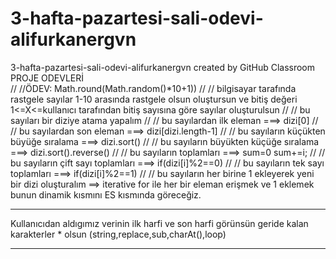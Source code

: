 # 3-hafta-pazartesi-sali-odevi-alifurkanergvn
3-hafta-pazartesi-sali-odevi-alifurkanergvn created by GitHub Classroom
   PROJE ODEVLERİ  
  // //ÖDEV: Math.round(Math.random()*10+1))
// // bilgisayar tarafında rastgele  sayılar 1-10 arasında rastgele olsun oluştursun ve bitiş değeri 1<=X<=kullanıcı tarafından bitiş sayısına göre sayılar oluşturulsun
// // bu sayıları bir diziye atama yapalım
// // bu sayılardan ilk eleman  ===> dizi[0]
// // bu sayılardan son eleman ===> dizi[dizi.length-1]
// // bu sayıların küçükten büyüğe sıralama ===> dizi.sort()
// // bu sayıların büyükten küçüğe sıralama ===> dizi.sort().reverse()
// // bu sayıların toplamları  ===> sum=0  sum+=i;
// // bu sayıların çift sayı toplamları  ===> if(dizi[i]%2==0)
// // bu sayıların tek sayı toplamları  ===> if(dizi[i]%2==1)
// // bu sayıların her birine 1 ekleyerek yeni bir dizi oluşturalım ==> iterative for ile her bir eleman erişmek ve 1 eklemek bunun dinamik kısmını ES kısmında göreceğiz.
*************************************
 Kullanıcıdan aldıgımız verinin ilk harfi ve son harfi görünsün
 geride kalan karakterler * olsun (string,replace,sub,charAt(),loop)
***********************************
